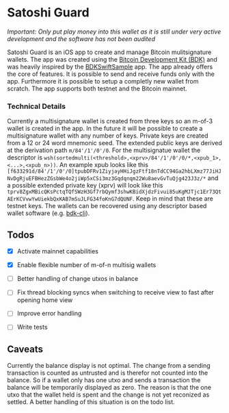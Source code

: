 
# Satoshi Guard
*Important: Only put play money into this wallet as it is still under very active development and the software has not been audited*

Satoshi Guard is an iOS app to create and manage Bitcoin mulitsignature wallets. The app was created using the [Bitcoin Development Kit (BDK)](https://bitcoindevkit.org/) and was heavily inspired by the [BDKSwiftSample](https://github.com/futurepaul/BdkSwiftSample) app. The app already offers the core of features. It is possible to send and receive funds only with the app. Furthermore it is possible to setup a completly new wallet from scratch. The app supports both testnet and the Bitcoin mainnet. 


### Technical Details
Currently a multisignature wallet is created from three keys so an m-of-3 wallet is created in the app. In the future it will be possible to create a multisignature wallet with any number of keys. 
Private keys are created from a 12 or 24 word mnemonic seed. The extended public keys are derived at the derivation path `m/84'/1'/0'/0`. For the multisignatue wallet the descriptor is `wsh(sortedmulti(<threshold>,<xprv>/84'/1'/0'/0/*,<xpub_1>,<...>,<xpub_n>))`. An example xpub looks like this `[f633291d/84'/1'/0'/0]tpubDFRv1ZiyjayHHiJgzFtf18nTdCC94Ga2hbLXmz77JiHJNvDgRjuEFBHezZGsbWe4o2jiWp5xCSi3mz3Gqdqnqm22Wu8aevGvTuQjg423J3z/*` and a possible extended private key (xprv) will look like this `tprv8ZgxMBicQKsPctqTQfSWzH3Gf7rbQymf3shwKBidXjdzFivui85uKgMJTjc1Er73QtAErKCVvwYwUiekbQxKAB7mSuJLFG34foKnG7dQUNF`. Keep in mind that these are testnet keys. The wallets can be recovered using any descriptor based wallet software (e.g. [bdk-cli](https://github.com/bitcoindevkit/bdk-cli)).


## Todos
- [x] Activate mainnet capabilities
- [x] Enable flexible number of m-of-n multisig wallets
- [ ] Better handling of change utxos in balance
- [ ] Fix thread blocking syncs when switching to receive view to fast after opening home view
- [ ] Improve error handling
- [ ] Write tests


## Caveats
Currently the balance display is not optimal. The change from a sending transaction is counted as untrusted and is therefor not counted into the balance. So if a wallet only has one utxo and sends a transaction the balance will be temporarily displayed as zero. The reason is that the one utxo that the wallet held is spent and the change is not yet reconized as settled. A better handling of this situation is on the todo list. 


